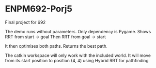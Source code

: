 # ENPM692-Porj5

Final project for 692

The demo runs without parameters. Only dependency is Pygame.
Shows RRT from start -> goal
Then RRT from goal -> start

It then optimises both paths.
Returns the best path.

The catkin workspace will only work with the included world. It will move from its start position to position (4, 4) using Hybrid RRT for pathfinding
